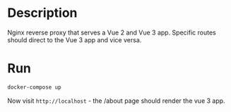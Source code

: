 # Description

Nginx reverse proxy that serves a Vue 2 and Vue 3 app. Specific routes should direct to the Vue 3 app and vice versa.

# Run

```sh
docker-compose up
```

Now visit `http://localhost` - the /about page should render the vue 3 app.
